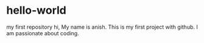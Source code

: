 # hello-world
my first repository
hi,
My name is anish. This is my first project with github.
I am passionate about coding.

